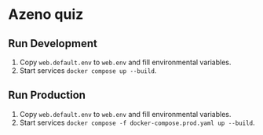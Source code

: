 # Azeno quiz

## Run Development
1. Copy `web.default.env` to `web.env` and fill environmental variables.
2. Start services `docker compose up --build`.

## Run Production
1. Copy `web.default.env` to `web.env` and fill environmental variables.
2. Start services `docker compose -f docker-compose.prod.yaml up --build`.
